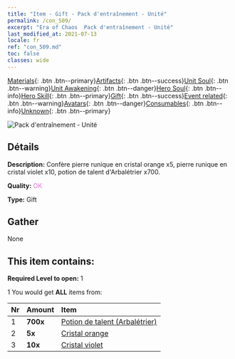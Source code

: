 ```yaml
---
title: "Item - Gift - Pack d'entraînement - Unité"
permalink: /con_509/
excerpt: "Era of Chaos  Pack d'entraînement - Unité"
last_modified_at: 2021-07-13
locale: fr
ref: "con_509.md"
toc: false
classes: wide
---
```

 [Materials](/ItemsFR/){: .btn .btn--primary}[Artifacts](/ItemsFR/Artifacts/){: .btn .btn--success}[Unit Soul](/ItemsFR/UnitSoul/){: .btn .btn--warning}[Unit Awakening](/ItemsFR/UnitAwakening/){: .btn .btn--danger}[Hero Soul](/ItemsFR/HeroSoul/){: .btn .btn--info}[Hero Skill](/ItemsFR/HeroSkill/){: .btn .btn--primary}[Gift](/ItemsFR/Gift/){: .btn .btn--success}[Event related](/ItemsFR/Events/){: .btn .btn--warning}[Avatars](/ItemsFR/Avatars/){: .btn .btn--danger}[Consumables](/ItemsFR/Consumables/){: .btn .btn--info}[Unknown](/ItemsFR/Unknown/){: .btn .btn--primary}

 ![Pack d'entraînement - Unité](/images/t/i_907128.png)

## Détails
 **Description:** Confère pierre runique en cristal orange x5, pierre runique en cristal violet x10, potion de talent d'Arbalétrier x700.

 **Quality:** <span style="color: #DA70D6">OK</span>

 **Type:** Gift

## Gather

  None

## This item contains:

 **Required Level to open:** 1

 1 You would get **ALL** items  from:

  | Nr | Amount |     Item    |
  |:---|:-------|:------------|
  | 1 |  **700x** | [Potion de talent (Arbalétrier)](/ItemsFR/con_789/) |  | 
  | 2 |  **5x** | [Cristal orange](/ItemsFR/con_730/) |  | 
  | 3 |  **10x** | [Cristal violet](/ItemsFR/con_720/) |  | 
